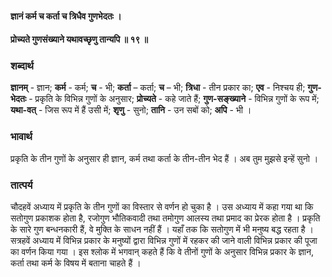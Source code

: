 #### ज्ञानं कर्म च कर्ता च त्रिधैव गुणभेदतः ।
#### प्रोच्यते गुणसंख्याने यथावच्छृणु तान्यपि ॥ १९ ॥

### शब्दार्थ

**ज्ञानम्** - ज्ञान; **कर्म** - कर्म; **च** - भी; **कर्ता** – कर्ता; **च** – भी; **त्रिधा** - तीन प्रकार का; **एव** - निश्चय ही; **गुण-भेदतः** - प्रकृति के विभिन्न गुणों के अनुसार; **प्रोच्यते** - कहे जाते हैं; **गुण-सङ्ख्याने** - विभिन्न गुणों के रूप में; **यथा-वत्** - जिस रूप में हैं उसी में; **शृणु** - सुनो; **तानि** - उन सबों को; **अपि** - भी ।

### भावार्थ

प्रकृति के तीन गुणों के अनुसार ही ज्ञान, कर्म तथा कर्ता के तीन-तीन भेद हैं । अब तुम मुझसे इन्हें सुनो ।

### तात्पर्य

चौदहवें अध्याय में प्रकृति के तीन गुणों का विस्तार से वर्णन हो चुका है । उस अध्याय में कहा गया था कि सतोगुण प्रकाशक होता है, रजोगुण भौतिकवादी तथा तमोगुण आलस्य तथा प्रमाद का प्रेरक होता है । प्रकृति के सारे गुण बन्धनकारी हैं, वे मुक्ति के साधन नहीं हैं । यहाँ तक कि सतोगुण में भी मनुष्य बद्ध रहता है । सत्रहवें अध्याय में विभिन्न प्रकार के मनुष्यों द्वारा विभिन्न गुणों में रहकर की जाने वाली विभिन्न प्रकार की पूजा का वर्णन किया गया । इस श्लोक में भगवान् कहते हैं कि वे तीनों गुणों के अनुसार विभिन्न प्रकार के ज्ञान, कर्ता तथा कर्म के विषय में बताना चाहते हैं ।